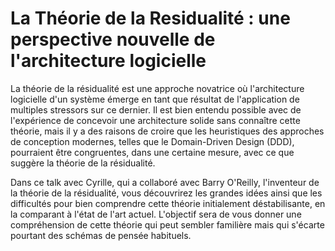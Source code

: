 # La Théorie de la Residualité : une perspective nouvelle de l'architecture logicielle

La théorie de la résidualité est une approche novatrice où l'architecture logicielle d'un système émerge en tant que résultat de l'application de multiples stressors sur ce dernier. Il est bien entendu possible avec de l'expérience de concevoir une architecture solide sans connaître cette théorie, mais il y a des raisons de croire que les heuristiques des approches de conception modernes, telles que le Domain-Driven Design (DDD), pourraient être congruentes, dans une certaine mesure, avec ce que suggère la théorie de la résidualité.

Dans ce talk avec Cyrille, qui a collaboré avec Barry O'Reilly, l'inventeur de la théorie de la résidualité, vous découvrirez les grandes idées ainsi que les difficultés pour bien comprendre cette théorie initialement déstabilisante, en la comparant à l'état de l'art actuel. L'objectif sera de vous donner une compréhension de cette théorie qui peut sembler familière mais qui s'écarte pourtant des schémas de pensée habituels.
